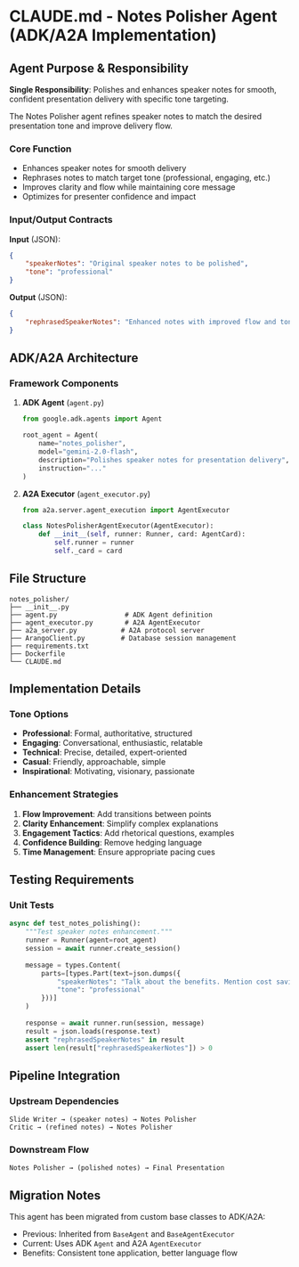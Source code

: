 # CLAUDE.md - Notes Polisher Agent (ADK/A2A Implementation)

## Agent Purpose & Responsibility

**Single Responsibility**: Polishes and enhances speaker notes for smooth, confident presentation delivery with specific tone targeting.

The Notes Polisher agent refines speaker notes to match the desired presentation tone and improve delivery flow.

### Core Function
- Enhances speaker notes for smooth delivery
- Rephrases notes to match target tone (professional, engaging, etc.)
- Improves clarity and flow while maintaining core message
- Optimizes for presenter confidence and impact

### Input/Output Contracts

**Input** (JSON):
```json
{
    "speakerNotes": "Original speaker notes to be polished",
    "tone": "professional"
}
```

**Output** (JSON):
```json
{
    "rephrasedSpeakerNotes": "Enhanced notes with improved flow and tone..."
}
```

## ADK/A2A Architecture

### Framework Components

1. **ADK Agent** (`agent.py`)
   ```python
   from google.adk.agents import Agent
   
   root_agent = Agent(
       name="notes_polisher",
       model="gemini-2.0-flash",
       description="Polishes speaker notes for presentation delivery",
       instruction="..."
   )
   ```

2. **A2A Executor** (`agent_executor.py`)
   ```python
   from a2a.server.agent_execution import AgentExecutor
   
   class NotesPolisherAgentExecutor(AgentExecutor):
       def __init__(self, runner: Runner, card: AgentCard):
           self.runner = runner
           self._card = card
   ```

## File Structure

```
notes_polisher/
├── __init__.py
├── agent.py                 # ADK Agent definition
├── agent_executor.py        # A2A AgentExecutor
├── a2a_server.py           # A2A protocol server
├── ArangoClient.py         # Database session management
├── requirements.txt
├── Dockerfile
└── CLAUDE.md
```

## Implementation Details

### Tone Options
- **Professional**: Formal, authoritative, structured
- **Engaging**: Conversational, enthusiastic, relatable
- **Technical**: Precise, detailed, expert-oriented
- **Casual**: Friendly, approachable, simple
- **Inspirational**: Motivating, visionary, passionate

### Enhancement Strategies
1. **Flow Improvement**: Add transitions between points
2. **Clarity Enhancement**: Simplify complex explanations
3. **Engagement Tactics**: Add rhetorical questions, examples
4. **Confidence Building**: Remove hedging language
5. **Time Management**: Ensure appropriate pacing cues

## Testing Requirements

### Unit Tests
```python
async def test_notes_polishing():
    """Test speaker notes enhancement."""
    runner = Runner(agent=root_agent)
    session = await runner.create_session()
    
    message = types.Content(
        parts=[types.Part(text=json.dumps({
            "speakerNotes": "Talk about the benefits. Mention cost savings.",
            "tone": "professional"
        }))]
    )
    
    response = await runner.run(session, message)
    result = json.loads(response.text)
    assert "rephrasedSpeakerNotes" in result
    assert len(result["rephrasedSpeakerNotes"]) > 0
```

## Pipeline Integration

### Upstream Dependencies
```
Slide Writer → (speaker notes) → Notes Polisher
Critic → (refined notes) → Notes Polisher
```

### Downstream Flow
```
Notes Polisher → (polished notes) → Final Presentation
```

## Migration Notes

This agent has been migrated from custom base classes to ADK/A2A:
- Previous: Inherited from `BaseAgent` and `BaseAgentExecutor`
- Current: Uses ADK `Agent` and A2A `AgentExecutor`
- Benefits: Consistent tone application, better language flow